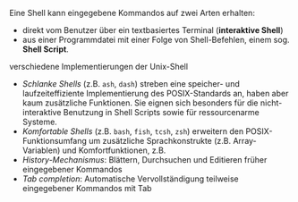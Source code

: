 
Eine Shell kann eingegebene Kommandos auf zwei Arten erhalten:
- direkt vom Benutzer über ein textbasiertes Terminal (**interaktive Shell**)
- aus einer Programmdatei mit einer Folge von Shell-Befehlen, einem sog. **Shell Script**.


verschiedene Implementierungen der Unix-Shell
- _Schlanke Shells_ (z.B. `ash`, `dash`) streben eine speicher- und laufzeiteffiziente Implementierung des POSIX-Standards an, haben aber kaum zusätzliche Funktionen. Sie eignen sich besonders für die nicht-interaktive Benutzung in Shell Scripts sowie für ressourcenarme Systeme.
- _Komfortable Shells_ (z.B. `bash`, `fish`, `tcsh`, `zsh`) erweitern den POSIX-Funktionsumfang um zusätzliche Sprachkonstrukte (z.B. Array-Variablen) und Komfortfunktionen, z.B.
- _History-Mechanismus_: Blättern, Durchsuchen und Editieren früher eingegebener Kommandos
- _Tab completion_: Automatische Vervollständigung teilweise eingegebener Kommandos mit Tab





